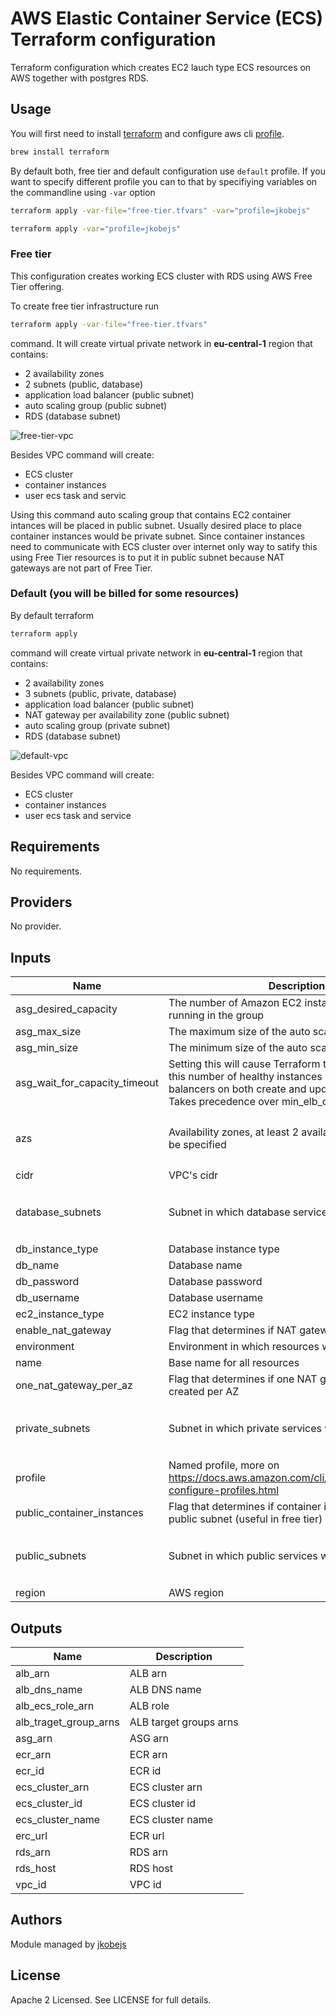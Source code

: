 # AWS Elastic Container Service (ECS) Terraform configuration 

Terraform configuration which creates EC2 lauch type ECS resources on AWS together with
postgres RDS.

## Usage

You will first need to install [terraform](https://www.terraform.io/) and configure aws cli
[profile](https://docs.aws.amazon.com/cli/latest/userguide/cli-configure-profiles.html).

```bash
brew install terraform
```

By default both, free tier and default configuration use `default` profile. If you want
to specify different profile you can to that by specifiying variables on the commandline
using `-var` option

```bash
terraform apply -var-file="free-tier.tfvars" -var="profile=jkobejs"
```

```bash
terraform apply -var="profile=jkobejs"
```

### Free tier

This configuration creates working ECS cluster with RDS using AWS Free
Tier offering.

To create free tier infrastructure run

```bash
terraform apply -var-file="free-tier.tfvars"
```

command. It will create virtual private network in **eu-central-1** region that contains:

- 2 availability zones
- 2 subnets (public, database)
- application load balancer (public subnet)
- auto scaling group (public subnet)
- RDS (database subnet)

![free-tier-vpc](images/ECS%20free%20tier%20VPC.png "Free Tier VPC")

Besides VPC command will create:

- ECS cluster
- container instances
- user ecs task and servic

Using this command auto scaling group that contains EC2 container intances will be
placed in public subnet. Usually desired place to place container instances would be
private subnet. Since container instances need to communicate with ECS cluster over
internet only way to satify this using Free Tier resources is to put it in public subnet
because NAT gateways are not part of Free Tier.

### Default (you will be billed for some resources)

By default terraform

```bash
terraform apply
```

command will create virtual private network in **eu-central-1** region that contains:

- 2 availability zones
- 3 subnets (public, private, database)
- application load balancer (public subnet)
- NAT gateway per availability zone (public subnet)
- auto scaling group (private subnet)
- RDS (database subnet)

![default-vpc](images/ECS%20default%20VPC.png "Default VPC")

Besides VPC command will create:

- ECS cluster
- container instances
- user ecs task and service

<!-- BEGINNING OF PRE-COMMIT-TERRAFORM DOCS HOOK -->
## Requirements

No requirements.

## Providers

No provider.

## Inputs

| Name | Description | Type | Default | Required |
|------|-------------|------|---------|:--------:|
| asg\_desired\_capacity | The number of Amazon EC2 instances that should be running in the group | `number` | `0` | no |
| asg\_max\_size | The maximum size of the auto scale group | `number` | `1` | no |
| asg\_min\_size | The minimum size of the auto scale group | `number` | `0` | no |
| asg\_wait\_for\_capacity\_timeout | Setting this will cause Terraform to wait for exactly this number of healthy instances in all attached load balancers on both create and update operations. Takes precedence over min\_elb\_capacity behavior. | `number` | `0` | no |
| azs | Availability zones, at least 2 availability zones should be specified | `list` | <pre>[<br>  "eu-central-1a",<br>  "eu-central-1b"<br>]</pre> | no |
| cidr | VPC's cidr | `string` | `"10.1.0.0/16"` | no |
| database\_subnets | Subnet in which database services will be deployed | `list` | <pre>[<br>  "10.1.13.0/24",<br>  "10.1.23.0/24"<br>]</pre> | no |
| db\_instance\_type | Database instance type | `string` | `"db.t2.micro"` | no |
| db\_name | Database name | `string` | `"master"` | no |
| db\_password | Database password | `string` | `"ChangeMe!"` | no |
| db\_username | Database username | `string` | `"db_user"` | no |
| ec2\_instance\_type | EC2 instance type | `string` | `"t2.micro"` | no |
| enable\_nat\_gateway | Flag that determines if NAT gateway will be created | `bool` | `true` | no |
| environment | Environment in which resources will be created | `string` | `"dev"` | no |
| name | Base name for all resources | `string` | `"ecs-terraform"` | no |
| one\_nat\_gateway\_per\_az | Flag that determines if one NAT gateway will be created per AZ | `bool` | `true` | no |
| private\_subnets | Subnet in which private services will be deployed | `list` | <pre>[<br>  "10.1.12.0/24",<br>  "10.1.22.0/24"<br>]</pre> | no |
| profile | Named profile, more on https://docs.aws.amazon.com/cli/latest/userguide/cli-configure-profiles.html | `string` | `"default"` | no |
| public\_container\_instances | Flag that determines if container instances are in public subnet (useful in free tier) | `bool` | `false` | no |
| public\_subnets | Subnet in which public services will be deployed | `list` | <pre>[<br>  "10.1.11.0/24",<br>  "10.1.21.0/24"<br>]</pre> | no |
| region | AWS region | `string` | `"eu-central-1"` | no |

## Outputs

| Name | Description |
|------|-------------|
| alb\_arn | ALB arn |
| alb\_dns\_name | ALB DNS name |
| alb\_ecs\_role\_arn | ALB role |
| alb\_traget\_group\_arns | ALB target groups arns |
| asg\_arn | ASG arn |
| ecr\_arn | ECR arn |
| ecr\_id | ECR id |
| ecs\_cluster\_arn | ECS cluster arn |
| ecs\_cluster\_id | ECS cluster id |
| ecs\_cluster\_name | ECS cluster name |
| erc\_url | ECR url |
| rds\_arn | RDS arn |
| rds\_host | RDS host |
| vpc\_id | VPC id |

<!-- END OF PRE-COMMIT-TERRAFORM DOCS HOOK -->

## Authors

Module managed by [jkobejs](https://github.com/jkobejs)

## License

Apache 2 Licensed. See LICENSE for full details.